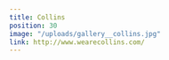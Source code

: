 ```yaml
---
title: Collins
position: 30
image: "/uploads/gallery__collins.jpg"
link: http://www.wearecollins.com/
---
```



